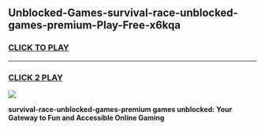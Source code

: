 
## Unblocked-Games-survival-race-unblocked-games-premium-Play-Free-x6kqa
<h3>
<a href="https://premium76.site?title=survival-race-unblocked-games-premium&ref=23A">CLICK TO PLAY</a></h3>
<hr>

<h3>
<a href="https://premium76.site?title=survival-race-unblocked-games-premium&ref=23A">CLICK 2 PLAY</a>
  
</h3>

<a href="https://premium76.site?title=survival-race-unblocked-games-premium&ref=23A"><img src="https://clearcache.store/games.png"></a>


**survival-race-unblocked-games-premium games unblocked: Your Gateway to Fun and Accessible Online Gaming**
